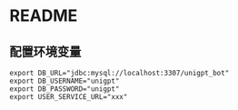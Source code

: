 # README
## 配置环境变量
```
export DB_URL="jdbc:mysql://localhost:3307/unigpt_bot"
export DB_USERNAME="unigpt"
export DB_PASSWORD="unigpt"
export USER_SERVICE_URL="xxx"
```